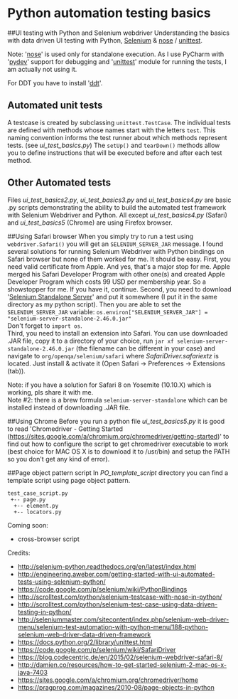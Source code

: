 # Python automation testing basics
##UI testing with Python and Selenium webdriver
Understanding the basics with data driven UI testing with Python, [Selenium](https://pypi.python.org/pypi/selenium) &amp; [nose](https://nose.readthedocs.org/en/latest/) / [unittest](https://docs.python.org/2/library/unittest.html).

Note: '[nose](https://nose.readthedocs.org/en/latest/)' is used only for standalone execution. As I use PyCharm with '[pydev](https://www.jetbrains.com/pycharm/help/remote-debugging.html)' support for debugging and '[unittest](https://docs.python.org/2/library/unittest.html)' module for running the tests, I am actually not using it.

For DDT you have to install '[ddt](https://ddt.readthedocs.org/en/latest/index.html)'.

## Automated unit tests
A testcase is created by subclassing `unittest.TestCase`. The individual tests are defined with methods whose names start with the letters `test`. This naming convention informs the test runner about which methods represent tests. (see *ui_test_basics.py*)
The `setUp()` and `tearDown()` methods allow you to define instructions that will be executed before and after each test method.

## Other Automated tests
Files *ui_test_basics2.py*, *ui_test_basics3.py* and *ui_test_basics4.py* are basic .py scripts demonstrating the ability to build the automated test framework with Selenium Webdriver and Python. All except *ui_test_basics4.py* (Safari) and *ui_test_basics5* (Chrome) are using Firefox browser.

##Using Safari browser
When you simply try to run a test using `webdriver.Safari()` you will get an `SELENIUM_SERVER_JAR` message.
I found several solutions for running Selenium Webdriver with Python bindings on Safari browser but none of them worked for me.
It should be easy. First, you need valid certificate from Apple. And yes, that's a major stop for me. Apple merged his Safari Developer Program with other one(s) and created Apple Developer Program which costs 99 USD per membership year. So a showstopper for me. If you have it, continue.
Second, you need to download '[Selenium Standalone Server](http://www.seleniumhq.org/download/)' and put it somewhere (I put it in the same directory as my python script). Then you are able to set the `SELENIUM_SERVER_JAR` variable:
`os.environ["SELENIUM_SERVER_JAR"] = "selenium-server-standalone-2.46.0.jar"`  
Don't forget to `import os`.  
Third, you need to install an extension into Safari. You can use downloaded .JAR file, copy it to a directory of your choice, run `jar xf selenium-server-standalone-2.46.0.jar` (the filename can be different in your case) and navigate to `org/openqa/selenium/safari` where *SafariDriver.safariextz* is located. Just install & activate it (Open Safari -> Preferences -> Extensions (tab)).

Note: if you have a solution for Safari 8 on Yosemite (10.10.X) which is working, pls share it with me.  
Note #2: there is a brew formula `selenium-server-standalone` which can be installed instead of downloading .JAR file.

##Using Chrome
Before you run a python file *ui_test_basics5.py* it is good to read 'Chromedriver - Getting Started (https://sites.google.com/a/chromium.org/chromedriver/getting-started)' to find out how to configure the script to get chromedriver executable to work (best choice for MAC OS X is to download it to /usr/bin) and setup the PATH so you don't get any kind of error).

##Page object pattern script
In *PO_template_script* directory you can find a template script using page object pattern.

    test_case_script.py
     +-- page.py
      +-- element.py
      +-- locators.py




Coming soon:
- cross-browser script

Credits:
- http://selenium-python.readthedocs.org/en/latest/index.html
- http://engineering.aweber.com/getting-started-with-ui-automated-tests-using-selenium-python/
- https://code.google.com/p/selenium/wiki/PythonBindings
- http://scrolltest.com/python/selenium-testcase-with-nose-in-python/
- http://scrolltest.com/python/selenium-test-case-using-data-driven-testing-in-python/
- http://seleniummaster.com/sitecontent/index.php/selenium-web-driver-menu/selenium-test-automation-with-python-menu/188-python-selenium-web-driver-data-driven-framework
- https://docs.python.org/2/library/unittest.html
- https://code.google.com/p/selenium/wiki/SafariDriver
- https://blog.codecentric.de/en/2015/02/selenium-webdriver-safari-8/
- http://damien.co/resources/how-to-get-started-selenium-2-mac-os-x-java-7403
- https://sites.google.com/a/chromium.org/chromedriver/home
- https://pragprog.com/magazines/2010-08/page-objects-in-python